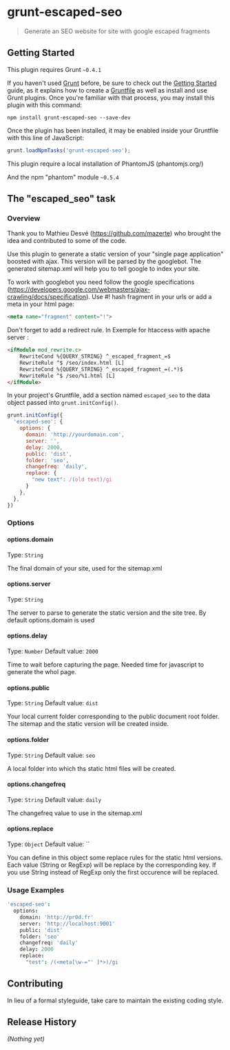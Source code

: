 # grunt-escaped-seo

> Generate an SEO website for site with google escaped fragments

## Getting Started
This plugin requires Grunt `~0.4.1`

If you haven't used [Grunt](http://gruntjs.com/) before, be sure to check out the [Getting Started](http://gruntjs.com/getting-started) guide, as it explains how to create a [Gruntfile](http://gruntjs.com/sample-gruntfile) as well as install and use Grunt plugins. Once you're familiar with that process, you may install this plugin with this command:

```shell
npm install grunt-escaped-seo --save-dev
```

Once the plugin has been installed, it may be enabled inside your Gruntfile with this line of JavaScript:

```js
grunt.loadNpmTasks('grunt-escaped-seo');
```

This plugin require a local installation of PhantomJS (phantomjs.org/‎)

And the npm "phantom" module `~0.5.4`

## The "escaped_seo" task

### Overview
Thank you to Mathieu Desvé (https://github.com/mazerte) who brought the idea and contributed to some of the code.

Use this plugin to generate a static version of your "single page application" boosted with ajax. This version will be parsed by the googlebot. The generated sitemap.xml will help you to tell google to index your site.

To work with googlebot you need follow the google specifications (https://developers.google.com/webmasters/ajax-crawling/docs/specification). Use #! hash fragment in your urls or add a meta in your html page:
```html
<meta name="fragment" content="!">
```

Don't forget to add a redirect rule. In Exemple for htaccess with apache server :

```html
<ifModule mod_rewrite.c>
    RewriteCond %{QUERY_STRING} ^_escaped_fragment_=$
    RewriteRule ^$ /seo/index.html [L]
    RewriteCond %{QUERY_STRING} ^_escaped_fragment_=(.*)$
    RewriteRule ^$ /seo/%1.html [L]
</ifModule>
```

In your project's Gruntfile, add a section named `escaped_seo` to the data object passed into `grunt.initConfig()`.

```js
grunt.initConfig({
  'escaped-seo': {
    options: {
      domain: 'http://yourdomain.com',
      server: '',
      delay: 2000,
      public: 'dist',
      folder: 'seo',
      changefreq: 'daily',
      replace: {
        "new text": /(old text)/gi
      }
    },
  },
})
```

### Options

#### options.domain
Type: `String`

The final domain of your site, used for the sitemap.xml

#### options.server
Type: `String`

The server to parse to generate the static version and the site tree. By default options.domain is used

#### options.delay
Type: `Number`
Default value: `2000`

Time to wait before capturing the page. Needed time for javascript to generate the whol page.

#### options.public
Type: `String`
Default value: `dist`

Your local current folder corresponding to the public document root folder. The sitemap and the static version will be created inside.

#### options.folder
Type: `String`
Default value: `seo`

A local folder into which ths static html files will be created.

#### options.changefreq
Type: `String`
Default value: `daily`

The changefreq value to use in the sitemap.xml

#### options.replace
Type: `Object`
Default value: ``

You can define in this object some replace rules for the static html versions. Each value (String or RegExp) will be replace by the corresponding key. If you use String instead of RegExp only the first occurence will be replaced.


### Usage Examples

```coffee
'escaped-seo':
  options:
    domain: 'http://pr0d.fr'
    server: 'http://localhost:9001'
    public: 'dist'
    folder: 'seo'
    changefreq: 'daily'
    delay: 2000
    replace:
      "test": /(<meta[\w-="' ]*>)/gi
```

## Contributing
In lieu of a formal styleguide, take care to maintain the existing coding style.

## Release History
_(Nothing yet)_

